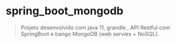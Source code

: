# spring_boot_mongodb
>Projeto desenvolvido com java 11, grandle , API Restful com SpringBoot e bango MongoDB (web servies + NoSQL).
